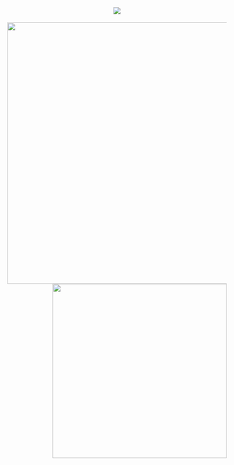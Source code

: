 <br>

<h1 align="center">
  <a href="https://git.io/typing-svg">
    <img src="https://readme-typing-svg.herokuapp.com?font=Patua+One&color=%238629F7&size=30&duration=4998&center=%EA%B1%B0%EC%A7%93&vCenter=%EA%B1%B0%EC%A7%93&lines=Hi%2C+there++(%EF%BE%89%E2%97%95%E3%83%AE%E2%97%95%EF%BE%89)*%EF%BD%A5%EF%BE%9F%E2%9C%A7;Nice+to+meet+you+(%E2%97%8F'%E2%97%A1'%E2%97%8F)">
  </a>
</h1>

<!--
**chaewon0228/chaewon0228** is a ✨ _special_ ✨ repository because its `README.md` (this file) appears on your GitHub profile.

Here are some ideas to get you started:

- 🔭 I’m currently working on ...
- 🌱 I’m currently learning ...
- 👯 I’m looking to collaborate on ...
- 🤔 I’m looking for help with ...
- 💬 Ask me about ...
- 📫 How to reach me: ...
- 😄 Pronouns: ...
- ⚡ Fun fact: ...
-->

<p>
  <div align=center>
    <a href="https://git.io/streak-stats">
      <img align="left" width=600 src="https://github-readme-streak-stats.herokuapp.com/?user=chaewon0228&theme=buefy" />
    </a>
    <a href="https://solved.ac/cy0402" title="Go to Source">
      <img align="right" width=400 src="http://mazassumnida.wtf/api/v2/generate_badge?boj=cy0402" />
    </a>
  </div>
</p>
  

